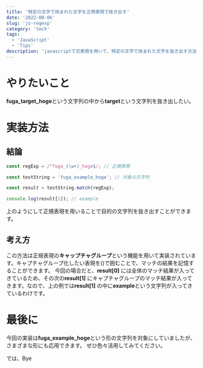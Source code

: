 ```yaml
---
title: '特定の文字で挟まれた文字を正規表現で抜き出す'
date: '2022-08-06'
slug: 'js-regexp'
category: 'tech'
tags:
  - 'JavaScript'
  - 'Tips'
description: 'javascriptで式表現を用いて、特定の文字で挟まれた文字を抜き出す方法を紹介します。'
---
```


# やりたいこと

**fuga_target_hoge**という文字列の中から**target**という文字列を抜き出したい。

# 実装方法

## 結論

```javascript
const regExp = /^fuga_(\w+)_hoge$/; // 正規表現

const testString = 'fuga_example_hoge'; // 対象の文字列

const result = testString.match(regExp);

console.log(result[1]); // example
```

上のようにして正規表現を用いることで目的の文字列を抜き出すことができます。

## 考え方

この方法は正規表現の**キャップチャグループ**という機能を用いて実装されています。キャプチャグループ化したい表現を()で囲むことで、マッチの結果を記憶することができます。
今回の場合だと、**result[0]** には全体のマッチ結果が入ってきているため、その次の**result[1]** にキャプチャグループのマッチ結果が入ってきます。なので、上の例では**result[1]** の中に**example**という文字列が入ってきているわけです。

# 最後に

今回の実装は**fuga_example_hoge**という形の文字列を対象にしていましたが、さまざまな形にも応用できます。
ぜひ色々活用してみてください。

では、Bye

